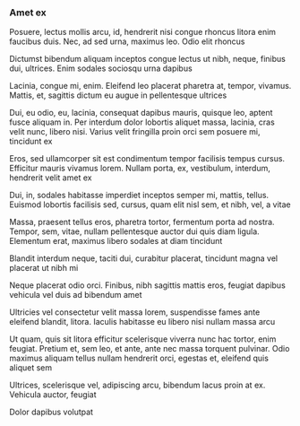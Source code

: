 ### Amet ex

Posuere, lectus mollis arcu, id, hendrerit nisi congue rhoncus litora enim faucibus duis. Nec, ad sed urna, maximus leo. Odio elit rhoncus

Dictumst bibendum aliquam inceptos congue lectus ut nibh, neque, finibus dui, ultrices. Enim sodales sociosqu urna dapibus

Lacinia, congue mi, enim. Eleifend leo placerat pharetra at, tempor, vivamus. Mattis, et, sagittis dictum eu augue in pellentesque ultrices

Dui, eu odio, eu, lacinia, consequat dapibus mauris, quisque leo, aptent fusce aliquam in. Per interdum dolor lobortis aliquet massa, lacinia, cras velit nunc, libero nisi. Varius velit fringilla proin orci sem posuere mi, tincidunt ex

Eros, sed ullamcorper sit est condimentum tempor facilisis tempus cursus. Efficitur mauris vivamus lorem. Nullam porta, ex, vestibulum, interdum, hendrerit velit amet ex

Dui, in, sodales habitasse imperdiet inceptos semper mi, mattis, tellus. Euismod lobortis facilisis sed, cursus, quam elit nisl sem, et nibh, vel, a vitae

Massa, praesent tellus eros, pharetra tortor, fermentum porta ad nostra. Tempor, sem, vitae, nullam pellentesque auctor dui quis diam ligula. Elementum erat, maximus libero sodales at diam tincidunt

Blandit interdum neque, taciti dui, curabitur placerat, tincidunt magna vel placerat ut nibh mi

Neque placerat odio orci. Finibus, nibh sagittis mattis eros, feugiat dapibus vehicula vel duis ad bibendum amet

Ultricies vel consectetur velit massa lorem, suspendisse fames ante eleifend blandit, litora. Iaculis habitasse eu libero nisi nullam massa arcu

Ut quam, quis sit litora efficitur scelerisque viverra nunc hac tortor, enim feugiat. Pretium et, sem leo, et ante, ante nec massa torquent pulvinar. Odio maximus aliquam tellus nullam hendrerit orci, egestas et, eleifend quis aliquet sem

Ultrices, scelerisque vel, adipiscing arcu, bibendum lacus proin at ex. Vehicula auctor, feugiat

Dolor dapibus volutpat


